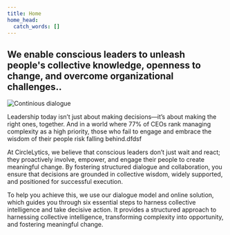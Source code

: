 ```yaml
---
title: Home
home_head:
  catch_words: []
---
```

## We enable conscious leaders to unleash people's collective knowledge, openness to change, and overcome organizational challenges..

![Continious dialogue](/img/continual-dialogue-model.png)

Leadership today isn’t just about making decisions—it’s about making the right ones, together. And in a world where 77% of CEOs rank managing complexity as a high priority, those who fail to engage and embrace the wisdom of their people risk falling behind.dfdsf

At CircleLytics, we believe that conscious leaders don’t just wait and react; they proactively involve, empower, and engage their people to create meaningful change. By fostering structured dialogue and collaboration, you ensure that decisions are grounded in collective wisdom, widely supported, and positioned for successful execution.

To help you achieve this, we use our dialogue model and online solution, which guides you through six essential steps to harness collective intelligence and take decisive action. It provides a structured approach to harnessing collective intelligence, transforming complexity into opportunity, and fostering meaningful change.
